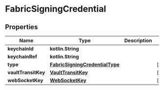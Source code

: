 
# FabricSigningCredential

## Properties
Name | Type | Description | Notes
------------ | ------------- | ------------- | -------------
**keychainId** | **kotlin.String** |  | 
**keychainRef** | **kotlin.String** |  | 
**type** | [**FabricSigningCredentialType**](FabricSigningCredentialType.md) |  |  [optional]
**vaultTransitKey** | [**VaultTransitKey**](VaultTransitKey.md) |  |  [optional]
**webSocketKey** | [**WebSocketKey**](WebSocketKey.md) |  |  [optional]



